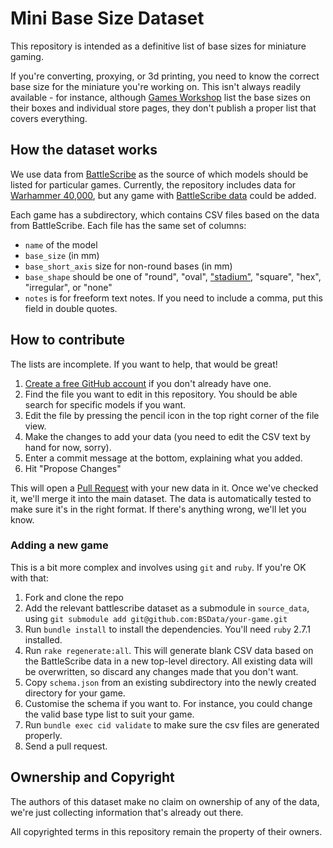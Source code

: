 # Mini Base Size Dataset

This repository is intended as a definitive list of base sizes for miniature gaming.

If you're converting, proxying, or 3d printing, you need to know the correct
base size for the miniature you're working on. This isn't always readily available - for instance,
although [Games Workshop](https://www.games-workshop.com) list the base sizes on their boxes and individual store pages,
they don't publish a proper list that covers everything.

## How the dataset works

We use data from [BattleScribe](https://battlescribe.net/) as the source of which models should be listed for particular games.
Currently, the repository includes data for [Warhammer 40,000](https://warhammer40000.com/), but any game with [BattleScribe data](https://github.com/BSData/)
could be added.

Each game has a subdirectory, which contains CSV files based on the data from BattleScribe.
Each file has the same set of columns:

* `name` of the model
* `base_size` (in mm)
* `base_short_axis` size for non-round bases (in mm)
* `base_shape` should be one of "round", "oval", ["stadium"](https://en.wikipedia.org/wiki/Stadium_(geometry)), "square", "hex", "irregular", or "none"
* `notes` is for freeform text notes. If you need to include a comma, put this field in double quotes.

## How to contribute

The lists are incomplete. If you want to help, that would be great!

1. [Create a free GitHub account](https://github.com/join) if you don't already have one.
1. Find the file you want to edit in this repository. You should be able search for specific models if you want.
1. Edit the file by pressing the pencil icon in the top right corner of the file view.
1. Make the changes to add your data (you need to edit the CSV text by hand for now, sorry).
1. Enter a commit message at the bottom, explaining what you added.
1. Hit "Propose Changes"

This will open a [Pull Request](https://github.com/Floppy/miniature-base-sizes/pulls) with your new data in it. Once we've checked it, we'll merge it into the main dataset. The data is automatically tested to make sure it's in the right format. If there's anything wrong, we'll let you know.

### Adding a new game

This is a bit more complex and involves using `git` and `ruby`. If you're OK with that:

1. Fork and clone the repo
1. Add the relevant battlescribe dataset as a submodule in `source_data`, using `git submodule add git@github.com:BSData/your-game.git`
1. Run `bundle install` to install the dependencies. You'll need `ruby` 2.7.1 installed.
1. Run `rake regenerate:all`. This will generate blank CSV data based on the BattleScribe data in a new top-level directory. All existing data will be overwritten, so discard any changes made that you don't want.
1. Copy `schema.json` from an existing subdirectory into the newly created directory for your game.
1. Customise the schema if you want to. For instance, you could change the valid base type list to suit your game.
1. Run `bundle exec cid validate` to make sure the csv files are generated properly.
1. Send a pull request.

## Ownership and Copyright

The authors of this dataset make no claim on ownership of any of the data, we're just collecting information that's already out there.

All copyrighted terms in this repository remain the property of their owners.